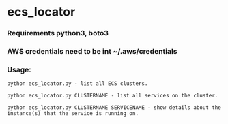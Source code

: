 # ecs_locator

### Requirements python3, boto3
### AWS credentials need to be int ~/.aws/credentials

### Usage:

`python ecs_locator.py - list all ECS clusters.`

`python ecs_locator.py CLUSTERNAME - list all services on the cluster.`

`python ecs_locator.py CLUSTERNAME SERVICENAME - show details about the instance(s) that the service is running on.`
